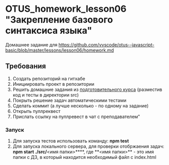 # OTUS_homework_lesson06 "Закрепление базового синтаксиса языка"

Домашнее задание для https://github.com/vvscode/otus--javascript-basic/blob/master/lessons/lesson06/homework.md

## Требования

1. Создать репозиторий на гитхабе
2. Инициировать проект в репозитории
3. Решить домашние задания из [подготовительного курса](https://otus.ru/learning/online/22870/) (разместив код и тесты в директории src)
4. Покрыть решение задач автоматическими тестами
5. Сделать коммит (а лучше несколько - по одному на задание)
6. Открыть пуллреквест
7. Прислать ссылку на пуллревест в чат с преподавателем"

### Запуск

1. Для запуска тестов использовать команду: **npm test**
2. Для запуска локального сервера, для проверки отобржаения задач: **npm start ./src/**<имя папки>\***\*, где **<имя папки>\*\* - это имя папки с ДЗ, в который находится необходимый файл с index.html
